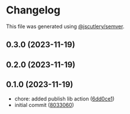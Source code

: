 # Changelog

This file was generated using [@jscutlery/semver](https://github.com/jscutlery/semver).

## 0.3.0 (2023-11-19)




## 0.2.0 (2023-11-19)




## 0.1.0 (2023-11-19)

* chore: added publish lib action ([6dd0ce1](https://github.com/mohsen-deriv/v2-release/commit/6dd0ce1))
* initial commit ([8033060](https://github.com/mohsen-deriv/v2-release/commit/8033060))

